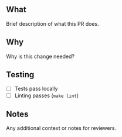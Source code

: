 ## What

Brief description of what this PR does.

## Why

Why is this change needed?

## Testing

- [ ] Tests pass locally
- [ ] Linting passes (`make lint`)

## Notes

Any additional context or notes for reviewers.
